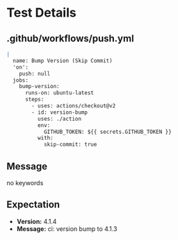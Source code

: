 # Test Details
## .github/workflows/push.yml
```YAML
|
  name: Bump Version (Skip Commit)
  'on':
    push: null
  jobs:
    bump-version:
      runs-on: ubuntu-latest
      steps:
        - uses: actions/checkout@v2
        - id: version-bump
          uses: ./action
          env:
            GITHUB_TOKEN: ${{ secrets.GITHUB_TOKEN }}
          with:
            skip-commit: true

```
## Message
no keywords
## Expectation
- **Version:** 4.1.4
- **Message:** ci: version bump to 4.1.3